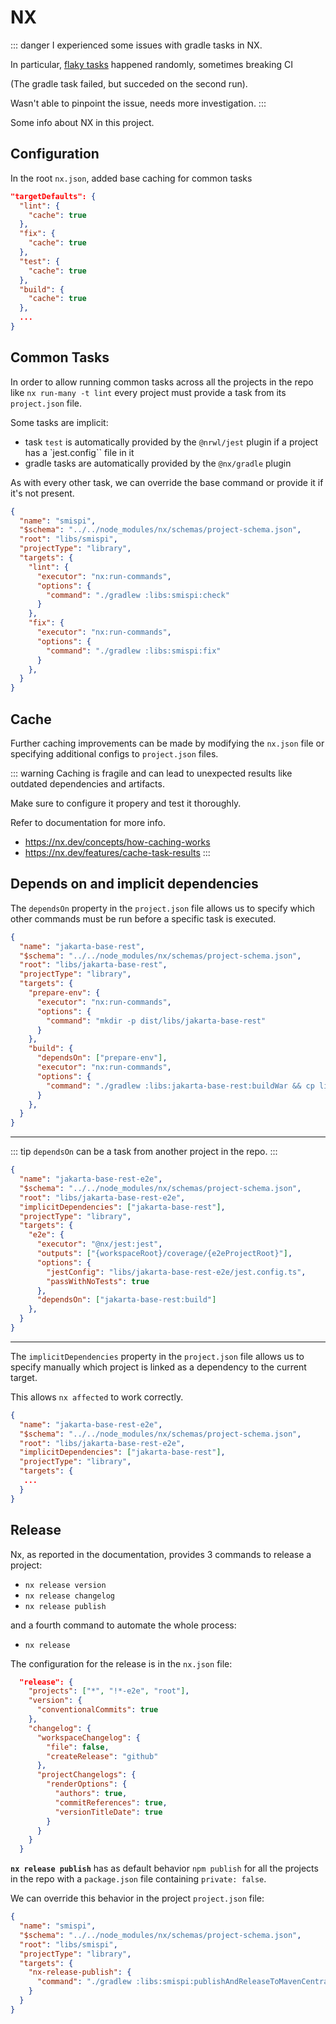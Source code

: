 # NX

::: danger
I experienced some issues with gradle tasks in NX.

In particular, [flaky tasks](https://nx.dev/ci/features/flaky-tasks) happened
randomly, sometimes breaking CI

(The gradle task failed, but succeded on the second run).

Wasn't able to pinpoint the issue, needs more investigation.
:::

Some info about NX in this project.

## Configuration

In the root `nx.json`, added base caching for common tasks

```json
"targetDefaults": {
  "lint": {
    "cache": true
  },
  "fix": {
    "cache": true
  },
  "test": {
    "cache": true
  },
  "build": {
    "cache": true
  },
  ...
}
```

## Common Tasks

In order to allow running common tasks across all the projects in the repo like
`nx run-many -t lint` every project must provide a task from its `project.json`
file.

Some tasks are implicit:

- task `test` is automatically provided by the `@nrwl/jest` plugin if a project has a `jest.config`` file in it
- gradle tasks are automatically provided by the `@nx/gradle` plugin

As with every other task, we can override the base command or provide it if it's not present.

```json
{
  "name": "smispi",
  "$schema": "../../node_modules/nx/schemas/project-schema.json",
  "root": "libs/smispi",
  "projectType": "library",
  "targets": {
    "lint": {
      "executor": "nx:run-commands",
      "options": {
        "command": "./gradlew :libs:smispi:check"
      }
    },
    "fix": {
      "executor": "nx:run-commands",
      "options": {
        "command": "./gradlew :libs:smispi:fix"
      }
    },
  }
}
```

## Cache

Further caching improvements can be made by modifying the `nx.json` file or
specifying additional configs to `project.json` files.

::: warning
Caching is fragile and can lead to unexpected results like outdated dependencies and artifacts.

Make sure to configure it propery and test it thoroughly.

Refer to documentation for more info.
- https://nx.dev/concepts/how-caching-works
- https://nx.dev/features/cache-task-results
:::

## Depends on and implicit dependencies

The `dependsOn` property in the `project.json` file allows us to specify which
other commands must be run before a specific task is executed.

```json
{
  "name": "jakarta-base-rest",
  "$schema": "../../node_modules/nx/schemas/project-schema.json",
  "root": "libs/jakarta-base-rest",
  "projectType": "library",
  "targets": {
    "prepare-env": {
      "executor": "nx:run-commands",
      "options": {
        "command": "mkdir -p dist/libs/jakarta-base-rest"
      }
    },
    "build": {
      "dependsOn": ["prepare-env"],
      "executor": "nx:run-commands",
      "options": {
        "command": "./gradlew :libs:jakarta-base-rest:buildWar && cp libs/jakarta-base-rest/build/libs/jakarta-base-rest.war dist/libs/jakarta-base-rest/"
      }
    },
  }
}
```

---
::: tip
`dependsOn` can be a task from another project in the repo.
:::
```json
{
  "name": "jakarta-base-rest-e2e",
  "$schema": "../../node_modules/nx/schemas/project-schema.json",
  "root": "libs/jakarta-base-rest-e2e",
  "implicitDependencies": ["jakarta-base-rest"],
  "projectType": "library",
  "targets": {
    "e2e": {
      "executor": "@nx/jest:jest",
      "outputs": ["{workspaceRoot}/coverage/{e2eProjectRoot}"],
      "options": {
        "jestConfig": "libs/jakarta-base-rest-e2e/jest.config.ts",
        "passWithNoTests": true
      },
      "dependsOn": ["jakarta-base-rest:build"]
    },
  }
}
```
---

The `implicitDependencies` property in the `project.json` file allows us to specify manually which project is linked as a dependency to the current target.

This allows `nx affected` to work correctly.

```json
{
  "name": "jakarta-base-rest-e2e",
  "$schema": "../../node_modules/nx/schemas/project-schema.json",
  "root": "libs/jakarta-base-rest-e2e",
  "implicitDependencies": ["jakarta-base-rest"],
  "projectType": "library",
  "targets": {
   ...
  }
}
```

## Release

Nx, as reported in the documentation, provides 3 commands to release a project:

- `nx release version`
- `nx release changelog`
- `nx release publish`

and a fourth command to automate the whole process:

- `nx release`

The configuration for the release is in the `nx.json` file:

```json
  "release": {
    "projects": ["*", "!*-e2e", "root"],
    "version": {
      "conventionalCommits": true
    },
    "changelog": {
      "workspaceChangelog": {
        "file": false,
        "createRelease": "github"
      },
      "projectChangelogs": {
        "renderOptions": {
          "authors": true,
          "commitReferences": true,
          "versionTitleDate": true
        }
      }
    }
  }
```

**`nx release publish`** has as default behavior `npm publish` for all the
projects in the repo with a `package.json` file containing `private: false`.

We can override this behavior in the project `project.json` file:

```json
{
  "name": "smispi",
  "$schema": "../../node_modules/nx/schemas/project-schema.json",
  "root": "libs/smispi",
  "projectType": "library",
  "targets": {
    "nx-release-publish": {
      "command": "./gradlew :libs:smispi:publishAndReleaseToMavenCentral --no-configuration-cache"
    }
  }
}
```
